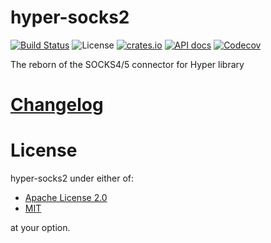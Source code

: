 # hyper-socks2
[![Build Status](https://travis-ci.org/ark0f/hyper-socks2.svg?branch=master)](https://travis-ci.org/ark0f/hyper-socks2)
![License](https://img.shields.io/crates/l/hyper-socks2.svg)
[![crates.io](https://img.shields.io/crates/v/hyper-socks2.svg)](https://crates.io/crates/hyper-socks2)
[![API docs](https://docs.rs/hyper-socks2/badge.svg)](https://docs.rs/hyper-socks2)
[![Codecov](https://codecov.io/gh/ark0f/hyper-socks2/branch/master/graph/badge.svg)](https://codecov.io/gh/ark0f/hyper-socks2)

The reborn of the SOCKS4/5 connector for Hyper library

# [Changelog](https://github.com/ark0f/hyper-socks2/blob/master/CHANGELOG.md)

# License
hyper-socks2 under either of:

* [Apache License 2.0](https://github.com/ark0f/hyper-socks2/blob/master/LICENSE-APACHE.md)
* [MIT](https://github.com/ark0f/hyper-socks2/blob/master/LICENSE-MIT.md)

at your option.

